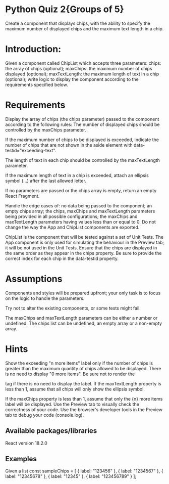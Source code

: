 # Python Quiz 2{Groups of 5}
Create a component that displays chips, with the ability to specify the maximum number of displayed chips and the maximum text length in a chip.

# Introduction: 
Given a component called ChipList which accepts three parameters:
chips: the array of chips (optional);
maxChips: the maximum number of chips displayed (optional);
maxTextLength: the maximum length of text in a chip (optional);
write logic to display the component according to the requirements specified below.


# Requirements
Display the array of chips (the chips parameter) passed to the component according to the following rules:
The number of displayed chips should be controlled by the maxChips parameter.

If the maximum number of chips to be displayed is exceeded, indicate the number of chips that are not shown in the aside element with data-testid="exceeding-text".

The length of text in each chip should be controlled by the maxTextLength parameter.

If the maximum length of text in a chip is exceeded, attach an ellipsis symbol (…) after the last allowed letter.

If no parameters are passed or the chips array is empty, return an empty React Fragment.

Handle the edge cases of:
no data being passed to the component;
an empty chips array;
the chips, maxChips and maxTextLength parameters being provided in all possible configurations;
the maxChips and maxTextLength parameters having values less than or equal to 0.
Do not change the way the App and ChipList components are exported.

ChipList is the component that will be tested against a set of Unit Tests. The App component is only used for simulating the behaviour in the Preview tab; it will be not used in the Unit Tests.
Ensure that the chips are displayed in the same order as they appear in the chips property. Be sure to provide the correct index for each chip in the data-testid property.

# Assumptions
Components and styles will be prepared upfront; your only task is to focus on the logic to handle the parameters.

Try not to alter the existing components, or some tests might fail.

The maxChips and maxTextLength parameters can be either a number or undefined.
The chips list can be undefined, an empty array or a non-empty array.

# Hints

Show the exceeding "n more items" label only if the number of chips is greater than the maximum quantity of chips allowed to be displayed. There is no need to display "0 more items". Be sure not to render the <aside> tag if there is no need to display the label.
If the maxTextLength property is less than 1, assume that all chips will only show the ellipsis symbol.

If the maxChips property is less than 1, assume that only the {n} more items label will be displayed.
Use the Preview tab to visually check the correctness of your code.
Use the browser's developer tools in the Preview tab to debug your code (console.log).

# Available packages/libraries

React version 18.2.0

# Examples

Given a list
const sampleChips = [
  { label: "123456" },
  { label: "1234567" },
  { label: "12345678" },
  { label: "12345" },
  { label: "123456789" }
];
